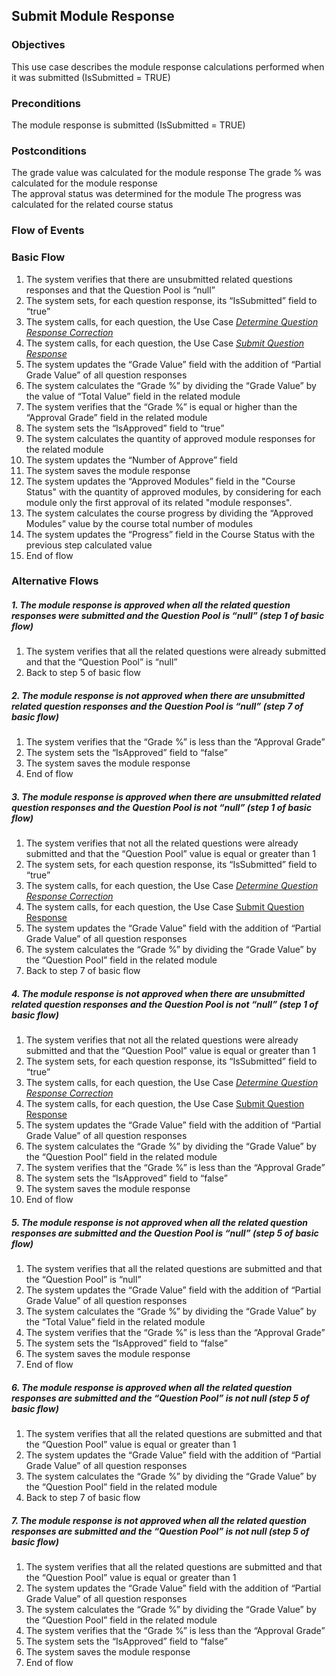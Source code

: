 ## Submit Module Response
 
### Objectives
This use case describes the module response calculations performed when it was submitted (IsSubmitted = TRUE)
 
### Preconditions
The module response is submitted (IsSubmitted = TRUE)
 
### Postconditions
The grade value was calculated for the module response
The grade % was calculated for the module response  
The approval status was determined for the module
The progress was calculated for the related course status 
 
### Flow of Events
 
### Basic Flow
   1.  The system verifies that there are unsubmitted related questions responses and that the Question Pool is “null”
   2. The system sets, for each question response, its “IsSubmitted” field to “true”
   3. The system calls, for each question, the Use Case [*Determine Question Response Correction*](https://github.com/FieloIncentiveAutomation/fieloelr/blob/feature/elrbackend/doc/UC-ELR-0011-Determine%20Question%20Response%20Correction.md)
   4. The system calls, for each question, the Use Case [*Submit Question Response*](https://github.com/FieloIncentiveAutomation/fieloelr/blob/feature/elrbackend/doc/UC-ELR-0012-Submit%20Question%20Response.md)
   5. The system updates the “Grade Value” field with the addition of “Partial Grade Value” of all question responses
   6. The system calculates the “Grade %” by dividing the “Grade Value” by the value of “Total Value” field in the related module
   7. The system verifies that the “Grade %” is equal or higher than the “Approval Grade” field in the related module
   8. The system sets the “IsApproved” field to “true”
   9. The system calculates the quantity of approved module responses for the related module
   10. The system updates the “Number of Approve” field
   11. The system saves the module response
   12. The system updates the “Approved Modules” field in the "Course Status" with the quantity of approved modules, by considering for each module only the first approval of its related "module responses".
   13. The system calculates the course progress by dividing the “Approved Modules” value by the course total number of modules
   14. The system updates the “Progress” field in the Course Status with the previous step calculated value
   15. End of flow
 
### Alternative Flows
 
##### 1. The module response is approved when all the related question responses were submitted and the Question Pool is “null” (step 1 of basic flow)
   1. The system verifies that all the related questions were already submitted and that the “Question Pool” is “null”
   2. Back to step 5 of basic flow
 
##### 2. The module response is not approved when there are unsubmitted related question responses and the Question Pool is “null” (step 7 of basic flow)
   1. The system verifies that the “Grade %” is less than the “Approval Grade”
   2. The system sets the “IsApproved” field to “false”
   3. The system saves the module response
   4. End of flow
   
##### 3. The module response is approved when there are unsubmitted related question responses and the Question Pool is not “null” (step 1 of basic flow)
   1. The system verifies that not all the related questions were already submitted and that the “Question Pool” value is equal or greater than 1
   2. The system sets, for each question response, its “IsSubmitted” field to “true”
   3. The system calls, for each question, the Use Case [*Determine Question Response Correction*](https://github.com/FieloIncentiveAutomation/fieloelr/blob/feature/elrbackend/doc/UC-ELR-0011-Determine%20Question%20Response%20Correction.md)
   4. The system calls, for each question, the Use Case [Submit Question Response](https://github.com/FieloIncentiveAutomation/fieloelr/blob/feature/elrbackend/doc/UC-ELR-0012-Submit%20Question%20Response.md)
   5. The system updates the “Grade Value” field with the addition of “Partial Grade Value” of all question responses
   6. The system calculates the “Grade %” by dividing the “Grade Value” by the “Question Pool” field in the related module
   7. Back to step 7 of basic flow
   
##### 4. The module response is not approved when there are unsubmitted related question responses and the Question Pool is not “null” (step 1 of basic flow)
   1. The system verifies that not all the related questions were already submitted and that the “Question Pool” value is equal or greater than 1
   2. The system sets, for each question response, its “IsSubmitted” field to “true”
   3. The system calls, for each question, the Use Case [*Determine Question Response Correction*](https://github.com/FieloIncentiveAutomation/fieloelr/blob/feature/elrbackend/doc/UC-ELR-0011-Determine%20Question%20Response%20Correction.md)
   4. The system calls, for each question, the Use Case [Submit Question Response](https://github.com/FieloIncentiveAutomation/fieloelr/blob/feature/elrbackend/doc/UC-ELR-0012-Submit%20Question%20Response.md)
   5. The system updates the “Grade Value” field with the addition of “Partial Grade Value” of all question responses
   6. The system calculates the “Grade %” by dividing the “Grade Value” by the “Question Pool” field in the related module
   7. The system verifies that the “Grade %” is less than the “Approval Grade”
   8. The system sets the “IsApproved” field to “false”
   9. The system saves the module response
   10. End of flow   
      
##### 5. The module response is not approved when all the related question responses are submitted and the Question Pool is “null” (step 5 of basic flow)
   1. The system verifies that all the related questions are submitted and that the “Question Pool” is “null”
   2. The system updates the “Grade Value” field with the addition of “Partial Grade Value” of all question responses
   3. The system calculates the “Grade %” by dividing the “Grade Value” by the “Total Value” field in the related module
   4. The system verifies that the “Grade %” is less than the “Approval Grade”
   5. The system sets the “IsApproved” field to “false”
   6. The system saves the module response
   7. End of flow
 
##### 6. The module response is approved when all the related question responses are submitted and the “Question Pool” is not null (step 5 of basic flow)
   1. The system verifies that all the related questions are submitted and that the “Question Pool” value is equal or greater than 1
   2. The system updates the “Grade Value” field with the addition of “Partial Grade Value” of all question responses
   3. The system calculates the “Grade %” by dividing the “Grade Value” by the “Question Pool” field in the related module
   4. Back to step 7 of basic flow
   
##### 7. The module response is not approved when all the related question responses are submitted and the “Question Pool” is not null (step 5 of basic flow)
   1. The system verifies that all the related questions are submitted and that the “Question Pool” value is equal or greater than 1
   2. The system updates the “Grade Value” field with the addition of “Partial Grade Value” of all question responses
   3. The system calculates the “Grade %” by dividing the “Grade Value” by the “Question Pool” field in the related module
   4. The system verifies that the “Grade %” is less than the “Approval Grade”
   5. The system sets the “IsApproved” field to “false”
   6. The system saves the module response
   7. End of flow
